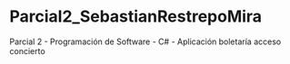 # Parcial2_SebastianRestrepoMira
Parcial 2 - Programación de Software -  C# - Aplicación boletaría acceso concierto
